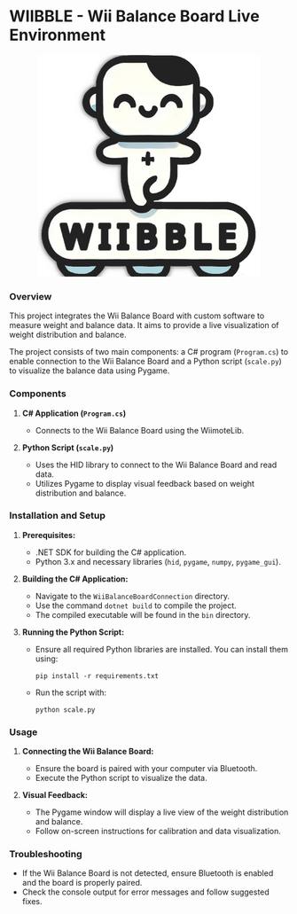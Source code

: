 # WIIBBLE - Wii Balance Board Live Environment

<div align="center">
  <img src="./images/logo.png" alt="WIIBBLE Logo" width="400">
</div>

### Overview
This project integrates the Wii Balance Board with custom software to measure weight and balance data. It aims to provide a live visualization of weight distribution and balance.

The project consists of two main components: a C# program (`Program.cs`) to enable connection to the Wii Balance Board and a Python script (`scale.py`) to visualize the balance data using Pygame.

### Components
1. **C# Application (`Program.cs`)**
   - Connects to the Wii Balance Board using the WiimoteLib.

2. **Python Script (`scale.py`)**
   - Uses the HID library to connect to the Wii Balance Board and read data.
   - Utilizes Pygame to display visual feedback based on weight distribution and balance.

### Installation and Setup

1. **Prerequisites:**
   - .NET SDK for building the C# application.
   - Python 3.x and necessary libraries (`hid`, `pygame`, `numpy`, `pygame_gui`).

2. **Building the C# Application:**
   - Navigate to the `WiiBalanceBoardConnection` directory.
   - Use the command `dotnet build` to compile the project.
   - The compiled executable will be found in the `bin` directory.

3. **Running the Python Script:**
   - Ensure all required Python libraries are installed. You can install them using:
     ```
     pip install -r requirements.txt
     ```
   - Run the script with:
     ```
     python scale.py
     ```

### Usage

1. **Connecting the Wii Balance Board:**
   - Ensure the board is paired with your computer via Bluetooth.
   - Execute the Python script to visualize the data.

2. **Visual Feedback:**
   - The Pygame window will display a live view of the weight distribution and balance. 
   - Follow on-screen instructions for calibration and data visualization.

### Troubleshooting

- If the Wii Balance Board is not detected, ensure Bluetooth is enabled and the board is properly paired.
- Check the console output for error messages and follow suggested fixes.
